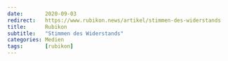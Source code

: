 ```yaml
---
date:       2020-09-03
redirect:   https://www.rubikon.news/artikel/stimmen-des-widerstands
title:      Rubikon
subtitle:   "Stimmen des Widerstands"
categories: Medien
tags:       [rubikon]
---
```


